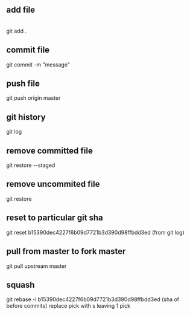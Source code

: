 ## add file

<br/>
git add .

## commit file<br/>

git commit -m "message"

## push file<br/>

git push origin master

## git history<br/>

git log

## remove committed file<br/>

git restore --staged <file>

## remove uncommited file<br/>

git restore <file>

## reset to particular git sha

git reset b15390dec4227f6b09d7721b3d390d98ffbdd3ed (from git log)

## pull from master to fork master

git pull upstream master

## squash

git rebase -i b15390dec4227f6b09d7721b3d390d98ffbdd3ed (sha of before commits)
replace pick with s leaving 1 pick
